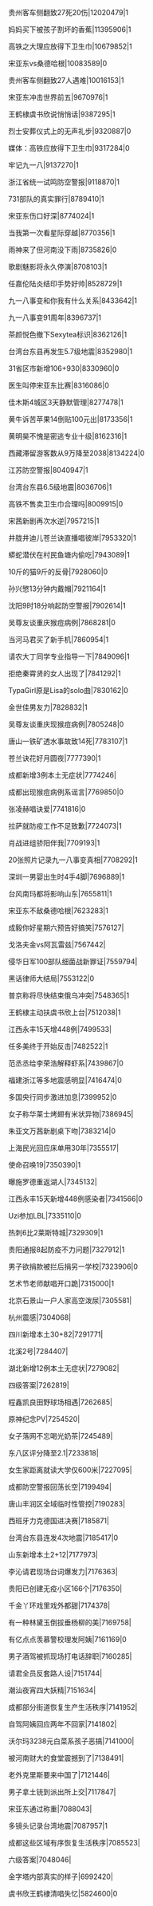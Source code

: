 贵州客车侧翻致27死20伤|12020479|1

妈妈买下被孩子割坏的香蕉|11395906|1

高铁之大理应放得下卫生巾|10679852|1

宋亚东vs桑德哈根|10083589|0

贵州客车侧翻致27人遇难|10016153|1

宋亚东冲击世界前五|9670976|1

王鹤棣虞书欣说悄悄话|9387295|1

烈士安葬仪式上的无声礼步|9320887|0

媒体：高铁应放得下卫生巾|9317284|0

牢记九一八|9137270|1

浙江省统一试鸣防空警报|9118870|1

731部队的真实罪行|8789410|1

宋亚东伤口好深|8774024|1

当我第一次看星际穿越|8770356|1

雨神来了但河南没下雨|8735826|0

歌剧魅影将永久停演|8708103|1

任嘉伦陆炎结印手势好帅|8528729|1

九一八事变和你我有什么关系|8433642|1

九一八事变91周年|8396737|1

茶颜悦色撤下Sexytea标识|8362126|1

台湾台东县再发生5.7级地震|8352980|1

31省区市新增106+930|8330960|0

医生叫停宋亚东比赛|8316086|0

佳木斯4城区3天静默管理|8277478|1

黄牛诉苦苹果14倒贴100元出|8173356|1

黄明昊不愧是密逃专业十级|8162316|1

西藏滞留游客数从9万降至2038|8134224|0

江苏防空警报|8040947|1

台湾台东县6.5级地震|8036706|1

高铁不售卖卫生巾合理吗|8009915|0

宋茜新剧再次水逆|7957215|1

井胧井迪儿苍兰诀直播唱彼岸|7953320|1

蟒蛇潜伏在村民鱼塘内偷吃|7943089|1

10斤的猫9斤的反骨|7928060|0

孙兴慜13分钟内戴帽|7921164|1

沈阳9时18分响起防空警报|7902614|1

吴尊友谈重庆猴痘病例|7868281|0

当河马君买了新手机|7860954|1

请农大丁同学专业指导一下|7849096|1

拒绝秦霄贤的女人出现了|7841292|1

TypaGirl原是Lisa的solo曲|7830162|0

金世佳男友力|7828832|1

吴尊友谈重庆现猴痘病例|7805248|0

唐山一铁矿透水事故致14死|7783107|1

苍兰诀花好月圆夜|7777390|1

成都新增3例本土无症状|7774246|

成都出现猴痘病例系谣言|7769850|0

张凌赫唱诀爱|7741816|0

拉萨就防疫工作不足致歉|7724073|1

肖战进组骄阳伴我|7709193|1

20张照片记录九一八事变真相|7708292|1

深圳一男婴出生时4手4脚|7696889|1

台风南玛都将影响山东|7655811|1

宋亚东不敌桑德哈根|7623283|1

成毅你好星期六预告好搞笑|7576127|

戈洛夫金vs阿瓦雷兹|7567442|

侵华日军100部队细菌战新罪证|7559794|

黑话律师大结局|7553122|0

普京称将尽快结束俄乌冲突|7548365|1

王鹤棣主动扶虞书欣上台|7512038|1

江西永丰15天增448例|7499533|

任多美终于开始反击|7482522|1

范丞丞给李荣浩解释虾系|7439867|0

福建浙江等多地震感明显|7416474|0

多国央行同步激进加息|7399952|0

女子称华莱士烤翅有米状异物|7386945|

朱亚文万茜新剧桌下吻|7383214|0

上海民光回应床单用30年|7355517|

使命召唤19|7350390|1

曝施罗德重返湖人|7345132|

江西永丰15天新增448例感染者|7341566|0

Uzi参加LBL|7335110|0

热刺6比2莱斯特城|7329309|1

贵阳通报8起防疫不力问题|7327912|1

男子欲捐款被拦后捐另一学校|7323906|0

艺术节老师献唱开口跪|7315000|1

北京石景山一户人家高空泼尿|7305581|

杭州震感|7304068|

四川新增本土30+82|7291771|

北溪2号|7284407|

湖北新增12例本土无症状|7279082|

四级答案|7262819|

程鑫凯良田野球场相遇|7262685|

原神纪念PV|7254520|

女子落网不忘喝光奶茶|7245489|

东八区评分降至2.1|7233818|

女生家距离就读大学仅600米|7227095|

成都防空警报回荡长空|7199494|

唐山丰润区全域临时性管控|7190283|

西班牙力克德国进决赛|7185871|

台湾台东县连发4次地震|7185417|0

山东新增本土2+12|7177973|

李沁请君现场台词爆发力|7176363|

贵阳已创建无疫小区166个|7176350|

千金丫环戏里戏外都甜|7174378|

有一种林黛玉倒拔垂杨柳的美|7169758|

有亿点点羡慕警校理发阿姨|7161169|0

男子酒驾被抓现场打电话辞职|7160285|

请君全员反套路人设|7151744|

潮汕夜宵四大妖精|7151634|

成都部分街道恢复生产生活秩序|7141952|

自驾阿姨回应两年不回家|7141802|

沃尔玛3238元白菜系孩子恶搞|7141000|

被河南财大的食堂震撼到了|7138491|

老外克里斯要来中国了|7121446|

男子拿土铳到派出所上交|7117847|

宋亚东通过称重|7088043|

多镜头记录台湾地震|7087957|1

成都这些区域有序恢复生活秩序|7085523|

六级答案|7048046|

金字塔内部真实的样子|6992420|

虞书欣王鹤棣清唱失忆|5824600|0

